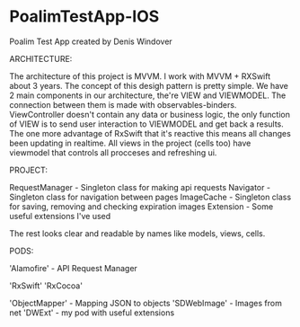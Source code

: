 # PoalimTestApp-IOS
Poalim Test App created by Denis Windover


ARCHITECTURE: 

The architecture of this project is MVVM. I work with MVVM + RXSwift about 3 years. The concept of this desigh pattern is pretty simple.
We have 2 main components in our architecture, the're VIEW and VIEWMODEL. The connection between them is made with observables-binders. 
ViewController doesn't contain any data or business logic, the only function of VIEW is to send user interaction to VIEWMODEL and get back a results. 
The one more advantage of RxSwift that it's reactive this means all changes been updating in realtime. 
All views in the project (cells too) have viewmodel that controls all procceses and refreshing ui.

PROJECT:

RequestManager - Singleton class for making api requests 
Navigator - Singleton class for navigation between pages 
ImageCache - Singleton class for saving, removing and checking expiration images 
Extension - Some useful extensions I've used

The rest looks clear and readable by names like models, views, cells.

PODS:

'Alamofire' - API Request Manager

'RxSwift' 
'RxCocoa'

'ObjectMapper' - Mapping JSON to objects 
'SDWebImage' - Images from net 
'DWExt' - my pod with useful extensions
